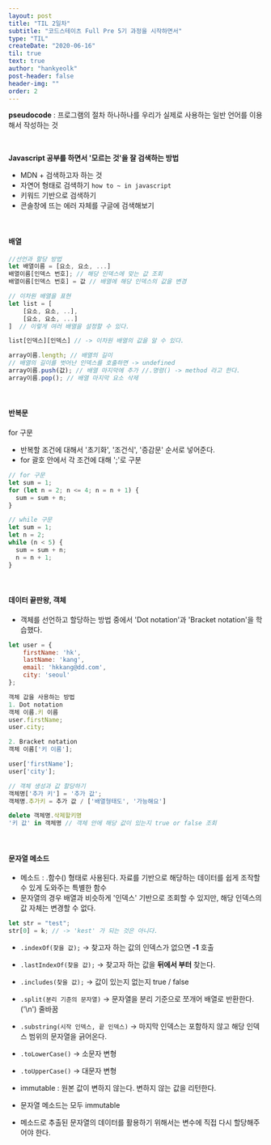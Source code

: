 ```yaml
---
layout: post
title: "TIL 2일차"
subtitle: "코드스테이츠 Full Pre 5기 과정을 시작하면서"
type: "TIL"
createDate: "2020-06-16"
til: true
text: true
author: "hankyeolk"
post-header: false
header-img: ""
order: 2
---
```


**pseudocode** : 프로그램의 절차 하나하나를 우리가 실제로 사용하는 일반 언어를 이용해서 작성하는 것

<br>

**Javascript 공부를 하면서 '모르는 것'을 잘 검색하는 방법**

- MDN + 검색하고자 하는 것
- 자연어 형태로 검색하기 `how to ~ in javascript`
- 키워드 기반으로 검색하기
- 콘솔창에 뜨는 에러 자체를 구글에 검색해보기

<br>

#### 배열

```js
//선언과 할당 방법
let 배열이름 = [요소, 요소, ...]
배열이름[인덱스 번호]; // 해당 인덱스에 맞는 값 조회
배열이름[인덱스 번호] = 값 // 배열에 해당 인덱스의 값을 변경

// 이차원 배열을 표현
let list = [
	[요소, 요소, ..],
	[요소, 요소, ...]
]  // 이렇게 여러 배열을 설정할 수 있다.

list[인덱스][인덱스] // -> 이차원 배열의 값을 알 수 있다.

array이름.length; // 배열의 길이
// 배열의 길이를 벗어난 인덱스를 호출하면 -> undefined
array이름.push(값); // 배열 마지막에 추가 //.명령() -> method 라고 한다.
array이름.pop(); // 배열 마지막 요소 삭제
```

<br>

#### 반복문

for 구문

- 반복할 조건에 대해서 '초기화', '조건식', '증감문' 순서로 넣어준다.
- for 괄호 안에서 각 조건에 대해 ';'로 구분

```js
// for 구문
let sum = 1;
for (let n = 2; n <= 4; n = n + 1) {
  sum = sum + n;
}

// while 구문
let sum = 1;
let n = 2;
while (n < 5) {
  sum = sum + n;
  n = n + 1;
}
```

<br>

#### 데이터 끝판왕, 객체

- 객체를 선언하고 할당하는 방법 중에서 'Dot notation'과 'Bracket notation'을 학습했다.

```js
let user = {
	firstName: 'hk',
	lastName: 'kang',
	email: 'hkkang@dd.com',
	city: 'seoul'
};

객체 값을 사용하는 방법
1. Dot notation
객체 이름.키 이름
user.firstName;
user.city;

2. Bracket notation
객체 이름['키 이름'];

user['firstName'];
user['city'];

// 객체 생성과 값 할당하기
객체명['추가 키'] = '추가 값';
객체명.추가키 = 추가 값 / ['배열형태도', '가능해요']

delete 객체명.삭제할키명
'키 값' in 객체명 // 객체 안에 해당 값이 있는지 true or false 조회
```

<br>

#### 문자열 메소드

- 메소드 : .함수() 형태로 사용된다. 자료를 기반으로 해당하는 데이터를 쉽게 조작할 수 있게 도와주는 특별한 함수
- 문자열의 경우 배열과 비슷하게 '인덱스' 기반으로 조회할 수 있지만, 해당 인덱스의 값 자체는 변경할 수 없다.

```js
let str = "test";
str[0] = k; // -> 'kest' 가 되는 것은 아니다.
```

- `.indexOf(찾을 값);` → 찾고자 하는 값의 인덱스가 없으면 **-1** 호출

- `.lastIndexOf(찾을 값);` → 찾고자 하는 값을 **뒤에서 부터** 찾는다.

- `.includes(찾을 값);` → 값이 있는지 없는지 true / false

- `.split(분리 기준의 문자열)` → 문자열을 분리 기준으로 쪼개어 배열로 반환한다. ('\n') 줄바꿈

- `.substring(시작 인덱스, 끝 인덱스)` → 마지막 인덱스는 포함하지 않고 해당 인덱스 범위의 문자열을 긁어온다.

- `.toLowerCase()` → 소문자 변형

- `.toUpperCase()` → 대문자 변형

- immutable : 원본 값이 변하지 않는다. 변하지 않는 값을 리턴한다.
- 문자열 메소드는 모두 immutable
- 메소드로 추출된 문자열의 데이터를 활용하기 위해서는 변수에 직접 다시 할당해주어야 한다.

